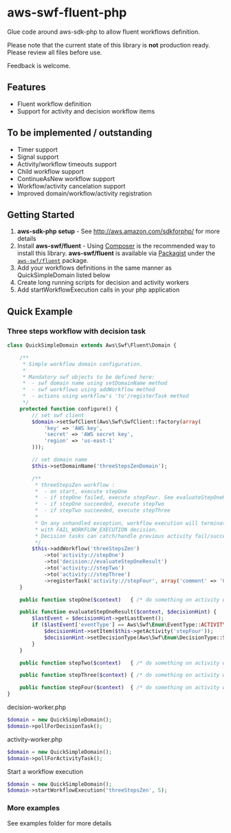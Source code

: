 # aws-swf-fluent-php

Glue code around aws-sdk-php to allow fluent workflows definition.

Please note that the current state of this library is **not** production ready.
Please review all files before use.

Feedback is welcome.

## Features
 * Fluent workflow definition
 * Support for activity and decision workflow items

## To be implemented / outstanding
 * Timer support
 * Signal support
 * Activity/workflow timeouts support
 * Child workflow support
 * ContinueAsNew workflow support
 * Workflow/activity cancelation support
 * Improved domain/workflow/activity registration

## Getting Started
 1. **aws-sdk-php setup** - See http://aws.amazon.com/sdkforphp/ for more details
 1. Install **aws-swf/fluent** - Using [Composer][] is the recommended way to install this library.
    **aws-swf/fluent** is available via [Packagist][] under the [`aws-swf/fluent`][install-packagist] package.
 1. Add your workflows definitions in the same manner as QuickSimpleDomain listed below
 1. Create long running scripts for decision and activity workers
 1. Add startWorkflowExecution calls in your php application

## Quick Example

### Three steps workflow with decision task

```php
class QuickSimpleDomain extends Aws\Swf\Fluent\Domain {

    /**
     * Simple workflow domain configuration.
     *
     * Mandatory swf objects to be defined here:
     *  - swf domain name using setDomainName method
     *  - swf workflows using addWorkflow method
     *  - actions using workflow's 'to'/registerTask method
     */
    protected function configure() {
        // set swf client
        $domain->setSwfClient(Aws\Swf\SwfClient::factory(array(
            'key' => 'AWS key',
            'secret' => 'AWS secret key',
            'region' => 'us-east-1'
        )));

        // set domain name
        $this->setDomainName('threeStepsZenDomain');

        /**
         * threeStepsZen workflow :
         *  - on start, execute stepOne
         *  - if stepOne failed, execute stepFour. See evaluateStepOneResult method
         *  - if stepOne succeeded, execute stepTwo
         *  - if stepTwo succeeded, execute stepThree
         *
         * On any unhandled exception, workflow execution will terminate
         * with FAIL_WORKFLOW_EXECUTION decision.
         * Decision tasks can catch/handle previous activity fail/success.
         */
        $this->addWorkflow('threeStepsZen')
            ->to('activity://stepOne')
            ->to('decision://evaluateStepOneResult')
            ->to('activity://stepTwo')
            ->to('activity://stepThree')
            ->registerTask('activity://stepFour', array('comment' => 'Optional step 4'));
    }

    public function stepOne($context)   { /* do something on activity workers.*/ }

    public function evaluateStepOneResult($context, $decisionHint) {
        $lastEvent = $decisionHint->getLastEvent();
        if ($lastEvent['eventType'] == Aws\Swf\Enum\EventType::ACTIVITY_TASK_FAILED) {
            $decisionHint->setItem($this->getActivity('stepFour'));
            $decisionHint->setDecisionType(Aws\Swf\Enum\DecisionType::SCHEDULE_ACTIVITY_TASK);
        }
    }

    public function stepTwo($context)   { /* do something on activity workers.*/ }

    public function stepThree($context) { /* do something on activity workers.*/ }

    public function stepFour($context)  { /* do something on activity workers.*/ }
}
```

decision-worker.php
```php
$domain = new QuickSimpleDomain();
$domain->pollForDecisionTask();
```

activity-worker.php
```php
$domain = new QuickSimpleDomain();
$domain->pollForActivityTask();
```

Start a workflow execution
```php
$domain = new QuickSimpleDomain();
$domain->startWorkflowExecution('threeStepsZen', 5);
```

### More examples
See examples folder for more details

[composer]: http://getcomposer.org
[packagist]: http://packagist.org

[install-packagist]: https://packagist.org/packages/aws-swf/fluent

